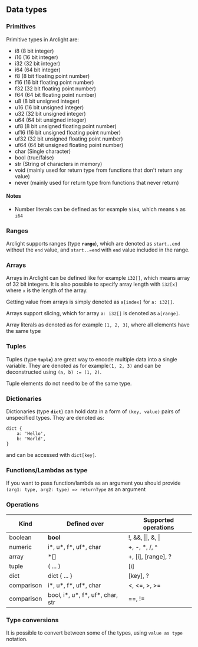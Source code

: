 ## Data types

### Primitives

Primitive types in Arclight are:

-   i8 (8 bit integer)
-   i16 (16 bit integer)
-   i32 (32 bit integer)
-   i64 (64 bit integer)
-   f8 (8 bit floating point number)
-   f16 (16 bit floating point number)
-   f32 (32 bit floating point number)
-   f64 (64 bit floating point number)
-   u8 (8 bit unsigned integer)
-   u16 (16 bit unsigned integer)
-   u32 (32 bit unsigned integer)
-   u64 (64 bit unsigned integer)
-   uf8 (8 bit unsigned floating point number)
-   uf16 (16 bit unsigned floating point number)
-   uf32 (32 bit unsigned floating point number)
-   uf64 (64 bit unsigned floating point number)
-   char (Single character)
-   bool (true/false)
-   str (String of characters in memory)
-   void (mainly used for return type from functions that don't return any value)
-   never (mainly used for return type from functions that never return)

#### Notes

-   Number literals can be defined as for example `5i64`, which means `5` as `i64`

### Ranges

Arclight supports ranges (type **`range`**), which are denoted as `start..end` without the `end` value, and `start..=end` with `end` value included in the range.

### Arrays

Arrays in Arclight can be defined like for example `i32[]`, which means array of
32 bit integers. It is also possible to specify array length with `i32[x]` where `x` is the length of the array.

Getting value from arrays is simply denoted as `a[index]` for `a: i32[]`.

Arrays support slicing, which for array `a: i32[]` is denoted as
`a[range]`.

Array literals as denoted as for example `[1, 2, 3]`, where all elements have the same type

### Tuples

Tuples (type **`tuple`**) are great way to encode multiple data into a single
variable. They are denoted as for example`(1, 2, 3)` and can be deconstructed using `(a, b) := (1, 2)`.

Tuple elements do not need to be of the same type.

### Dictionaries

Dictionaries (type **`dict`**) can hold data in a form of `(key, value)` pairs of unspecified types. They are denoted as:

```
dict {
    a: 'Hello',
    b: 'World',
}
```

and can be accessed with `dict[key]`.

### Functions/Lambdas as type

If you want to pass function/lambda as an argument you should provide `(arg1: type, arg2: type) => returnType` as an argument

### Operations

| Kind       | Defined over                     | Supported operations |
| ---------- | -------------------------------- | -------------------- |
| boolean    | **bool**                         | !, &&, \|\|, &, \|   |
| numeric    | i*, u*, f*, uf*, char            | +, -, \*, /, ^       |
| array      | \*[]                             | +, [i], [range], ?   |
| tuple      | ( ... )                          | [i]                  |
| dict       | dict { ... }                     | [key], ?             |
| comparison | i*, u*, f*, uf*, char            | <, <=, >, >=         |
| comparison | bool, i*, u*, f*, uf*, char, str | ==, !=               |

### Type conversions

It is possible to convert between some of the types, using `value as type` notation.
